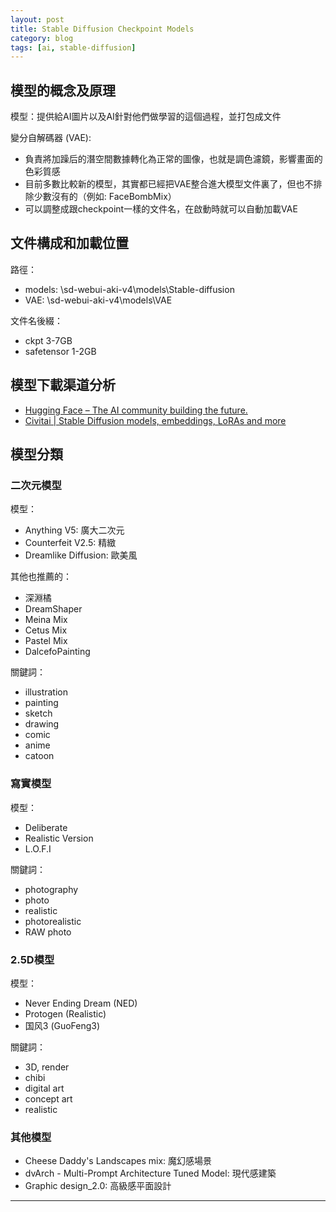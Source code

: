```yaml
---
layout: post
title: Stable Diffusion Checkpoint Models
category: blog
tags: [ai, stable-diffusion]
---
```


## 模型的概念及原理

模型：提供給AI圖片以及AI針對他們做學習的這個過程，並打包成文件

變分自解碼器 (VAE):
- 負責將加躁后的潛空間數據轉化為正常的圖像，也就是調色濾鏡，影響畫面的色彩質感
- 目前多數比較新的模型，其實都已經把VAE整合進大模型文件裏了，但也不排除少數沒有的（例如: FaceBombMix）
- 可以調整成跟checkpoint一樣的文件名，在啟動時就可以自動加載VAE

## 文件構成和加載位置

路徑：
- models: \sd-webui-aki-v4\models\Stable-diffusion
- VAE: \sd-webui-aki-v4\models\VAE

文件名後綴：
- ckpt 3-7GB
- safetensor 1-2GB

## 模型下載渠道分析

- [Hugging Face – The AI community building the future.](https://huggingface.co/)
- [Civitai \| Stable Diffusion models, embeddings, LoRAs and more](https://civitai.com/)

## 模型分類

### 二次元模型

模型：
- Anything V5: 廣大二次元
- Counterfeit V2.5: 精緻
- Dreamlike Diffusion: 歐美風

其他也推薦的：
- 深淵橘
- DreamShaper
- Meina Mix
- Cetus Mix
- Pastel Mix
- DalcefoPainting

關鍵詞：
- illustration
- painting
- sketch
- drawing
- comic
- anime
- catoon

### 寫實模型

模型：
- Deliberate
- Realistic Version
- L.O.F.I

關鍵詞：
- photography
- photo
- realistic
- photorealistic
- RAW photo

### 2.5D模型

模型：
- Never Ending Dream (NED)
- Protogen (Realistic)
- 国风3 (GuoFeng3) 

關鍵詞：
- 3D, render
- chibi
- digital art
- concept art
- realistic

### 其他模型

- Cheese Daddy's Landscapes mix: 魔幻感場景
- dvArch - Multi-Prompt Architecture Tuned Model: 現代感建築
- Graphic design_2.0: 高級感平面設計

---